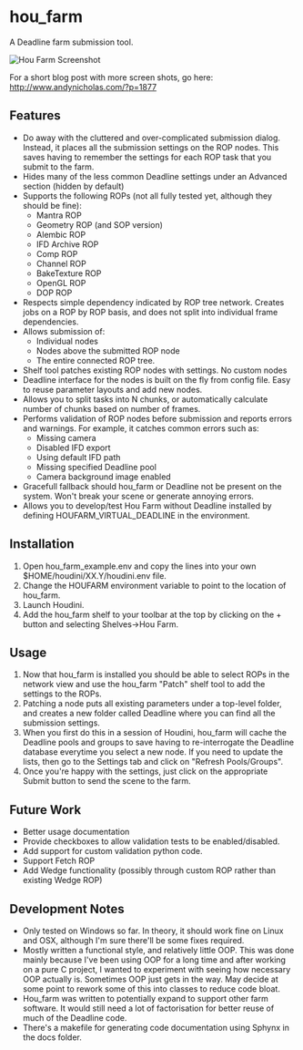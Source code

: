 # hou_farm
A Deadline farm submission tool.

![Hou Farm Screenshot](http://www.andynicholas.com/wp-content/uploads/2017/07/Submit.png)

For a short blog post with more screen shots, go here: http://www.andynicholas.com/?p=1877

## Features

  * Do away with the cluttered and over-complicated submission dialog. Instead, it places all the submission settings on the ROP nodes. This saves having to remember the settings for each ROP task that you submit to the farm.
  * Hides many of the less common Deadline settings under an Advanced section (hidden by default)
  * Supports the following ROPs (not all fully tested yet, although they should be fine):
    * Mantra ROP
    * Geometry ROP (and SOP version)
    * Alembic ROP
    * IFD Archive ROP
    * Comp ROP
    * Channel ROP
    * BakeTexture ROP
    * OpenGL ROP
    * DOP ROP
  * Respects simple dependency indicated by ROP tree network. Creates jobs on a ROP by ROP basis, and does not split into individual frame dependencies.
  * Allows submission of:
    * Individual nodes
    * Nodes above the submitted ROP node
    * The entire connected ROP tree.
  * Shelf tool patches existing ROP nodes with settings. No custom nodes
  * Deadline interface for the nodes is built on the fly from config file. Easy to reuse parameter layouts and add new nodes.
  * Allows you to split tasks into N chunks, or automatically calculate number of chunks based on number of frames.
  * Performs validation of ROP nodes before submission and reports errors and warnings. For example, it catches common errors such as:
    * Missing camera
    * Disabled IFD export
    * Using default IFD path
    * Missing specified Deadline pool
    * Camera background image enabled
  * Gracefull fallback should hou_farm or Deadline not be present on the system. Won't break your scene or generate annoying errors.
  * Allows you to develop/test Hou Farm without Deadline installed by defining HOUFARM_VIRTUAL_DEADLINE in the environment.

## Installation

  1) Open hou_farm_example.env and copy the lines into your own $HOME/houdini/XX.Y/houdini.env file. 
  1) Change the HOUFARM environment variable to point to the location of hou_farm.
  1) Launch Houdini.
  1) Add the hou_farm shelf to your toolbar at the top by clicking on the + button and selecting Shelves->Hou Farm.

## Usage
  1) Now that hou_farm is installed you should be able to select ROPs in the network view and use the hou_farm "Patch" shelf tool to add the settings to the ROPs.
  1) Patching a node puts all existing parameters under a top-level folder, and creates a new folder called Deadline where you can find all the submission settings.
  1) When you first do this in a session of Houdini, hou_farm will cache the Deadline pools and groups to save having to re-interrogate the Deadline database everytime you select a new node. If you need to update the lists, then go to the Settings tab and click on "Refresh Pools/Groups".
  1) Once you're happy with the settings, just click on the appropriate Submit button to send the scene to the farm.

## Future Work

  * Better usage documentation
  * Provide checkboxes to allow validation tests to be enabled/disabled.
  * Add support for custom validation python code.
  * Support Fetch ROP
  * Add Wedge functionality (possibly through custom ROP rather than existing Wedge ROP)

## Development Notes

  * Only tested on Windows so far. In theory, it should work fine on Linux and OSX, although I'm sure there'll be some fixes required.
  * Mostly written a functional style, and relatively little OOP. This was done mainly because I've been using OOP for a long time and after working on a pure C project, I wanted to experiment with seeing how necessary OOP actually is. Sometimes OOP just gets in the way. May decide at some point to rework some of this into classes to reduce code bloat.
  * Hou_farm was written to potentially expand to support other farm software. It would still need a lot of factorisation for better reuse of much of the Deadline code.
  * There's a makefile for generating code documentation using Sphynx in the docs folder.
  
  
  
